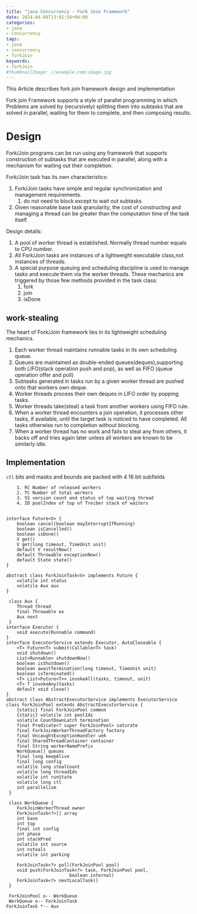 ```yaml
---
title: "java Concurrency - Fork Join Framework"
date: 2024-04-06T13:02:58+08:00
categories:
- java
- concurrency
tags:
- java
- concurrency
- forkJoin
keywords:
- forkJoin
#thumbnailImage: //example.com/image.jpg
---
```

This Article describes fork join framework design and implementation
<!--more-->

Fork join Framework supports a style of parallel programming in which Problems are solved by (recursively) splitting them into subtasks that are solved in parallel, waiting for them to complete, and then composing results.

# Design


Fork/Join programs can be run using any framework that supports construction of subtasks that are executed in parallel, along with a mechanism for waiting out their completion.

Fork/Join task has its own characteristics:
1. Fork/Join tasks have simple and regular synchronization and management requirements.
   1. do not need to block except to wait out subtasks
2. Given reasonable base task granularity, the cost of constructing and managing a thread can be greater than the computation time of the task itself.

Design details:

1. A pool of worker thread is established.  Normally thread number equals to CPU number.
2. All Fork/Join tasks are instances of a lightweight executable class,not instances of threads.
3. A special purpose queuing and scheduling discipline is used to manage tasks and execute them via the worker threads. These mechanics are triggered by those few methods provided in the task class: 
   1. fork
   2. join
   3. isDone

## work-stealing
The heart of Fork/Join framework lies in its lightweight scheduling mechanics.

1. Each worker thread maintains runnable tasks in its own scheduling queue.
2. Queues are maintained as double-ended queues(deques),supporting both LIFO(stack operation push and pop), as well as FIFO (queue operation offer and poll)
3. Subtasks generated in tasks run by a given worker thread are pushed onto that workers own deque.
4. Worker threads process their own deques in LIFO order by popping tasks.
5. Worker threads take(steal) a task from another workers using FIFO rule.
6. When a worker thread encounters a join operation, it processes other tasks, if available, until the target task is noticed to have completed. All tasks otherwise run to completion without blocking.
7. When a worker thread has no work and fails to steal any from others, it backs off and tries again later unless all workers are known to be similarly idle.


## Implementation

`ctl` bits and masks and bounds are packed with 4 16 bit subfields
```
    1. RC Number of released workers
    2. TC Number of total workers
    3. SS version count and status of top waiting thread
    4. ID poolIndex of top of Treiber stack of waiters
```
```plantuml

interface Future<V> {
    boolean cancel(boolean mayInterruptIfRunning)
    boolean isCancelled()
    boolean isDone()
    V get() 
    V get(long timeout, TimeUnit unit)
    default V resultNow() 
    default Throwable exceptionNow()
    default State state()
}

abstract class ForkJoinTask<V> implements Future {
    volatile int status
    volatile Aux aux
}

 class Aux {
    Thread thread
    final Throwable ex
    Aux next
 }
interface Executor {
    void execute(Runnable command)
}
interface ExecutorService extends Executor, AutoCloseable {
    <T> Future<T> submit(Callable<T> task)
    void shutdown()
    List<Runnable> shutdownNow()
    boolean isShutdown()
    boolean awaitTermination(long timeout, TimeUnit unit)
    boolean isTerminated()
    <T> List<Future<T>> invokeAll(tasks, timeout, unit)
    <T> T invokeAny(tasks)
    default void close()
}
abstract class AbstractExecutorService implements ExecutorService
class ForkJoinPool extends AbstractExecutorService {
    {static} final ForkJoinPool common
    {static} volatile int poolIds
    volatile CountDownLatch termination
    final Predicate<? super ForkJoinPool> saturate
    final ForkJoinWorkerThreadFactory factory
    final UncaughtExceptionHandler ueh
    final SharedThreadContainer container
    final String workerNamePrefix
    WorkQueue[] queues                
    final long keepAlive                
    final long config        
    volatile long stealCount       
    volatile long threadIds
    volatile int runState
    volatile long ctl
    int parallelism
 }

 class WorkQueue {
    ForkJoinWorkerThread owner
    ForkJoinTask<?>[] array
    int base
    int top 
    final int config
    int phase
    int stackPred
    volatile int source
    int nsteals
    volatile int parking

    ForkJoinTask<?> poll(ForkJoinPool pool)
    void push(ForkJoinTask<?> task, ForkJoinPool pool,
                        boolean internal)
    ForkJoinTask<?> nextLocalTask()
 }

 ForkJoinPool o-- WorkQueue
 WorkQueue o-- ForkJoinTask
ForkJoinTask *-- Aux
```